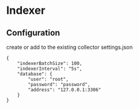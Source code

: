 # Indexer

## Configuration

create or add to the existing collector settings.json
```
{
	"indexerBatchSize": 100,
	"indexerInterval": "5s",
	"database": {
		"user": "root",
		"password": "password",
		"address": "127.0.0.1:3306"
	}
}
```

